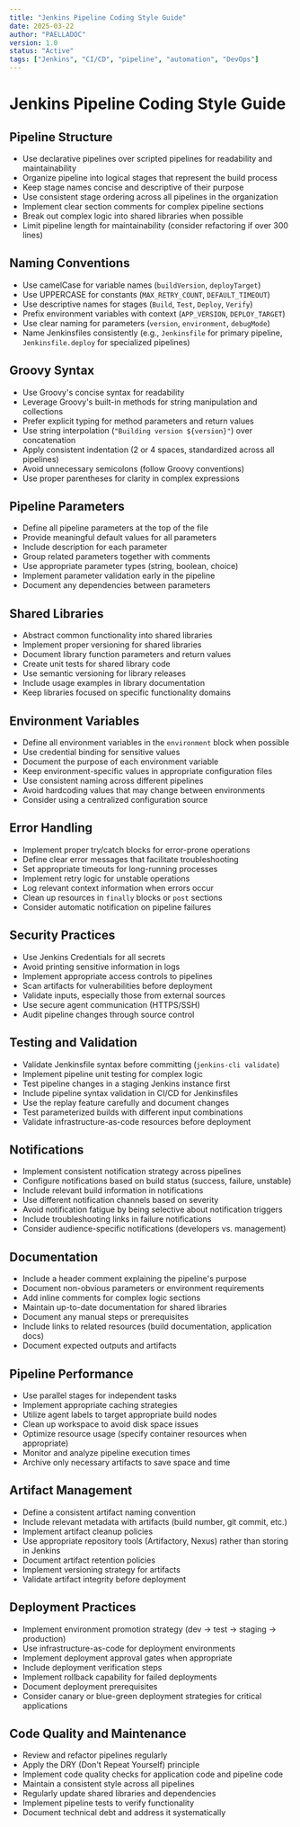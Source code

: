 ```yaml
---
title: "Jenkins Pipeline Coding Style Guide"
date: 2025-03-22
author: "PAELLADOC"
version: 1.0
status: "Active"
tags: ["Jenkins", "CI/CD", "pipeline", "automation", "DevOps"]
---
```


# Jenkins Pipeline Coding Style Guide

## Pipeline Structure
- Use declarative pipelines over scripted pipelines for readability and maintainability
- Organize pipeline into logical stages that represent the build process
- Keep stage names concise and descriptive of their purpose
- Use consistent stage ordering across all pipelines in the organization
- Implement clear section comments for complex pipeline sections
- Break out complex logic into shared libraries when possible
- Limit pipeline length for maintainability (consider refactoring if over 300 lines)

## Naming Conventions
- Use camelCase for variable names (`buildVersion`, `deployTarget`)
- Use UPPERCASE for constants (`MAX_RETRY_COUNT`, `DEFAULT_TIMEOUT`)
- Use descriptive names for stages (`Build`, `Test`, `Deploy`, `Verify`)
- Prefix environment variables with context (`APP_VERSION`, `DEPLOY_TARGET`)
- Use clear naming for parameters (`version`, `environment`, `debugMode`)
- Name Jenkinsfiles consistently (e.g., `Jenkinsfile` for primary pipeline, `Jenkinsfile.deploy` for specialized pipelines)

## Groovy Syntax
- Use Groovy's concise syntax for readability
- Leverage Groovy's built-in methods for string manipulation and collections
- Prefer explicit typing for method parameters and return values
- Use string interpolation (`"Building version ${version}"`) over concatenation
- Apply consistent indentation (2 or 4 spaces, standardized across all pipelines)
- Avoid unnecessary semicolons (follow Groovy conventions)
- Use proper parentheses for clarity in complex expressions

## Pipeline Parameters
- Define all pipeline parameters at the top of the file
- Provide meaningful default values for all parameters
- Include description for each parameter
- Group related parameters together with comments
- Use appropriate parameter types (string, boolean, choice)
- Implement parameter validation early in the pipeline
- Document any dependencies between parameters

## Shared Libraries
- Abstract common functionality into shared libraries
- Implement proper versioning for shared libraries
- Document library function parameters and return values
- Create unit tests for shared library code
- Use semantic versioning for library releases
- Include usage examples in library documentation
- Keep libraries focused on specific functionality domains

## Environment Variables
- Define all environment variables in the `environment` block when possible
- Use credential binding for sensitive values
- Document the purpose of each environment variable
- Keep environment-specific values in appropriate configuration files
- Use consistent naming across different pipelines
- Avoid hardcoding values that may change between environments
- Consider using a centralized configuration source

## Error Handling
- Implement proper try/catch blocks for error-prone operations
- Define clear error messages that facilitate troubleshooting
- Set appropriate timeouts for long-running processes
- Implement retry logic for unstable operations
- Log relevant context information when errors occur
- Clean up resources in `finally` blocks or `post` sections
- Consider automatic notification on pipeline failures

## Security Practices
- Use Jenkins Credentials for all secrets
- Avoid printing sensitive information in logs
- Implement appropriate access controls to pipelines
- Scan artifacts for vulnerabilities before deployment
- Validate inputs, especially those from external sources
- Use secure agent communication (HTTPS/SSH)
- Audit pipeline changes through source control

## Testing and Validation
- Validate Jenkinsfile syntax before committing (`jenkins-cli validate`)
- Implement pipeline unit testing for complex logic
- Test pipeline changes in a staging Jenkins instance first
- Include pipeline syntax validation in CI/CD for Jenkinsfiles
- Use the replay feature carefully and document changes
- Test parameterized builds with different input combinations
- Validate infrastructure-as-code resources before deployment

## Notifications
- Implement consistent notification strategy across pipelines
- Configure notifications based on build status (success, failure, unstable)
- Include relevant build information in notifications
- Use different notification channels based on severity
- Avoid notification fatigue by being selective about notification triggers
- Include troubleshooting links in failure notifications
- Consider audience-specific notifications (developers vs. management)

## Documentation
- Include a header comment explaining the pipeline's purpose
- Document non-obvious parameters or environment requirements
- Add inline comments for complex logic sections
- Maintain up-to-date documentation for shared libraries
- Document any manual steps or prerequisites
- Include links to related resources (build documentation, application docs)
- Document expected outputs and artifacts

## Pipeline Performance
- Use parallel stages for independent tasks
- Implement appropriate caching strategies
- Utilize agent labels to target appropriate build nodes
- Clean up workspace to avoid disk space issues
- Optimize resource usage (specify container resources when appropriate)
- Monitor and analyze pipeline execution times
- Archive only necessary artifacts to save space and time

## Artifact Management
- Define a consistent artifact naming convention
- Include relevant metadata with artifacts (build number, git commit, etc.)
- Implement artifact cleanup policies
- Use appropriate repository tools (Artifactory, Nexus) rather than storing in Jenkins
- Document artifact retention policies
- Implement versioning strategy for artifacts
- Validate artifact integrity before deployment

## Deployment Practices
- Implement environment promotion strategy (dev → test → staging → production)
- Use infrastructure-as-code for deployment environments
- Implement deployment approval gates when appropriate
- Include deployment verification steps
- Implement rollback capability for failed deployments
- Document deployment prerequisites
- Consider canary or blue-green deployment strategies for critical applications

## Code Quality and Maintenance
- Review and refactor pipelines regularly
- Apply the DRY (Don't Repeat Yourself) principle
- Implement code quality checks for application code and pipeline code
- Maintain a consistent style across all pipelines
- Regularly update shared libraries and dependencies
- Implement pipeline tests to verify functionality
- Document technical debt and address it systematically 